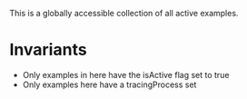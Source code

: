 This is a globally accessible collection of all active examples.

# Invariants
- Only examples in here have the isActive flag set to true
- Only examples here have a tracingProcess set